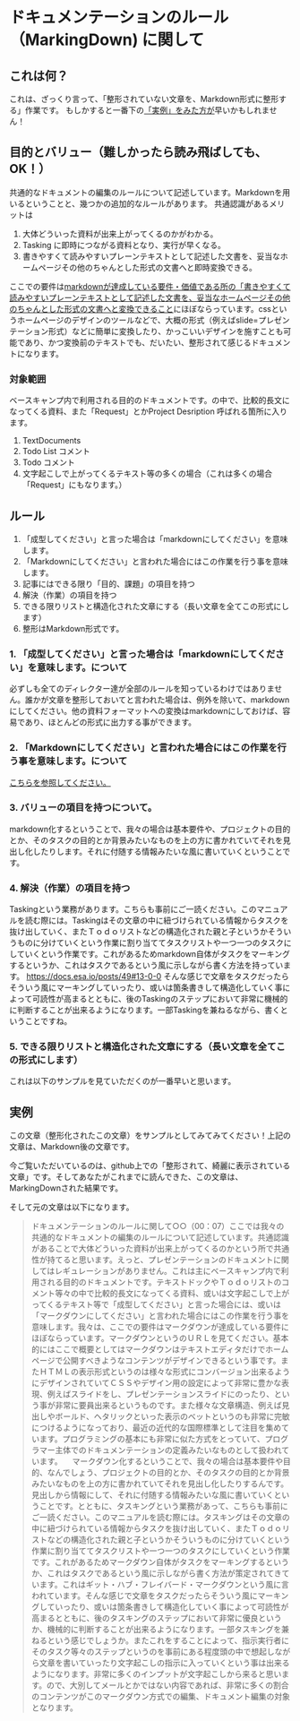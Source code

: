ドキュメンテーションのルール（MarkingDown) に関して
==================================

## これは何？
これは、ざっくり言って、「整形されていない文章を、Markdown形式に整形する」作業です。
もしかすると一番下の[「実例」をみた方が](https://github.com/toukubo/new_os/blob/master/Conventions/MarkingDown.ja.md#実例)早いかもしれません！

目的とバリュー（難しかったら読み飛ばしても、OK！）
------------------------------------------------------------

共通的なドキュメントの編集のルールについて記述しています。Markdownを用いるということと、幾つかの追加的なルールがあります。
共通認識があるメリットは

1. 大体どういった資料が出来上がってくるのかがわかる。
2. Tasking に即時につながる資料となり、実行が早くなる。
3. 書きやすくて読みやすいプレーンテキストとして記述した文書を、妥当なホームページその他のちゃんとした形式の文書へと即時変換できる。

ここでの要件は[markdownが達成している要件・価値である所の「書きやすくて読みやすいプレーンテキストとして記述した文書を、妥当なホームページその他のちゃんとした形式の文書へと変換できること](https://ja.wikipedia.org/wiki/Markdown)にほぼならっています。cssというホームページのデザインのツールなどで、大概の形式（例えばslide=プレゼンテーション形式）などに簡単に変換したり、かっこいいデザインを施すことも可能であり、かつ変換前のテキストでも、だいたい、整形されて感じるドキュメントになります。

### 対象範囲
ベースキャンプ内で利用される目的のドキュメントです。の中で、比較的長文になってくる資料、また「Request」とかProject Desription 呼ばれる箇所に入ります。

1. TextDocuments
2. Todo List コメント
3. Todo コメント
4. 文字起こしで上がってくるテキスト等の多くの場合（これは多くの場合「Request」にもなります。）

ルール
----------------------------------

1. 「成型してください」と言った場合は「markdownにしてください」を意味します。
2. 「Markdownにしてください」と言われた場合にはこの作業を行う事を意味します。
3. 記事にはできる限り「目的、課題」の項目を持つ
4. 解決（作業）の項目を持つ
5. できる限りリストと構造化された文章にする（長い文章を全てこの形式にします）
6. 整形はMarkdown形式です。


### 1. 「成型してください」と言った場合は「markdownにしてください」を意味します。について
必ずしも全てのディレクター達が全部のルールを知っているわけではありません。誰かが文章を整形しておいてと言われた場合は、例外を除いて、markdownにしてください。他の資料フォーマットへの変換はmarkdownにしておけば、容易であり、ほとんどの形式に出力する事ができます。

### 2. 「Markdownにしてください」と言われた場合にはこの作業を行う事を意味します。について
[こちらを参照してください。](https://github.com/toukubo/new_os/blob/master/Conventions/SpecialTermConditions.ja.md)
### 3. バリューの項目を持つについて。
markdown化するということで、我々の場合は基本要件や、プロジェクトの目的とか、そのタスクの目的とか背景みたいなものを上の方に書かれていてそれを見出し化したりします。それに付随する情報みたいな風に書いていくということです。

### 4. 解決（作業）の項目を持つ
Taskingという業務があります。こちらも事前にご一読ください。このマニュアルを読む際には。Taskingはその文章の中に紐づけられている情報からタスクを抜け出していく、またＴｏｄｏリストなどの構造化された親と子というかそういうものに分けていくという作業に割り当ててタスクリストや一つ一つのタスクにしていくという作業です。これがあるためmarkdown自体がタスクをマーキングするというか、これはタスクであるという風に示しながら書く方法を持っています。
https://docs.esa.io/posts/49#13-0-0
そんな感じで文章をタスクだったらそういう風にマーキングしていったり、或いは箇条書きして構造化していく事によって可読性が高まるとともに、後のTaskingのステップにおいて非常に機械的に判断することが出来るようになります。一部Taskingを兼ねるながら、書くということですね。
### 5. できる限りリストと構造化された文章にする（長い文章を全てこの形式にします）
これは以下のサンプルを見ていただくのが一番早いと思います。


実例
----------------------------------

この文章（整形化されたこの文章）をサンプルとしてみてみてください！上記の文章は、Markdown後の文章です。


今ご覧いただいているのは、github上での「整形されて、綺麗に表示されている文章」です。そしてあなたがこれまでに読んできた、この文章は、MarkingDownされた結果です。

そして元の文章は以下になります。

> ドキュメンテーションのルールに関して○○（00：07）ここでは我々の共通的なドキュメントの編集のルールについて記述しています。共通認識があることで大体どういった資料が出来上がってくるのかという所で共通性が持てると思います。えっと、プレゼンテーションのドキュメントに関してはレギュレーションがありません。これは主にベースキャンプ内で利用される目的のドキュメントです。テキストドックやＴｏｄｏリストのコメント等々の中で比較的長文になってくる資料、或いは文字起こしで上がってくるテキスト等で「成型してください」と言った場合には、或いは「マークダウンにしてください」と言われた場合にはこの作業を行う事を意味します。我々は、ここでの要件はマークダウンが達成している要件にほぼならっています。マークダウンというのＵＲＬを見てください。基本的にはここで概要としてはマークダウンはテキストエディタだけでホームページで公開すべきようなコンテンツがデザインできるという事です。またＨＴＭＬの表示形式というのは様々な形式にコンバージョン出来るようにデザインされていてＣＳＳやデザイン用の設定によって非常に豊かな表現、例えばスライドをし、プレゼンテーションスライドにのったり、という事が非常に要員出来るというものです。また様々な文章構造、例えば見出しやボールド、ヘタリックといった表示のベットというのも非常に完敏につけるようになっており、最近の近代的な国際標準として注目を集めています。プログラミングの基本にも非常に似た方式をとっていて、プログラマー主体でのドキュメンテーションの定義みたいなものとして扱われています。
>　マークダウン化するということで、我々の場合は基本要件や目的、なんでしょう、プロジェクトの目的とか、そのタスクの目的とか背景みたいなものを上の方に書かれていてそれを見出し化したりするんです。見出しから情報にして、それに付随する情報みたいな風に書いていくということです。とともに、タスキングという業務があって、こちらも事前にご一読ください。このマニュアルを読む際には。タスキングはその文章の中に紐づけられている情報からタスクを抜け出していく、またＴｏｄｏリストなどの構造化された親と子というかそういうものに分けていくという作業に割り当ててタスクリストや一つ一つのタスクにしていくという作業です。これがあるためマークダウン自体がタスクをマーキングするというか、これはタスクであるという風に示しながら書く方法が策定されてきています。これはギット・ハブ・フレイバード・マークダウンという風に言われています。そんな感じで文章をタスクだったらそういう風にマーキングしていったり、或いは箇条書きして構造化していく事によって可読性が高まるとともに、後のタスキングのステップにおいて非常に優良というか、機械的に判断することが出来るようになります。一部タスキングを兼ねるという感じでしょうか。またこれをすることによって、指示実行者にそのタスク等々のステップというのを事前にある程度頭の中で想起しながら文章を書いていったり文字起こしの指示に入っていくという事は出来るようになります。非常に多くのインプットが文字起こしから来ると思います。ので、大別してメールとかではない内容であれば、非常に多くの割合のコンテンツがこのマークダウン方式での編集、ドキュメント編集の対象となります。
